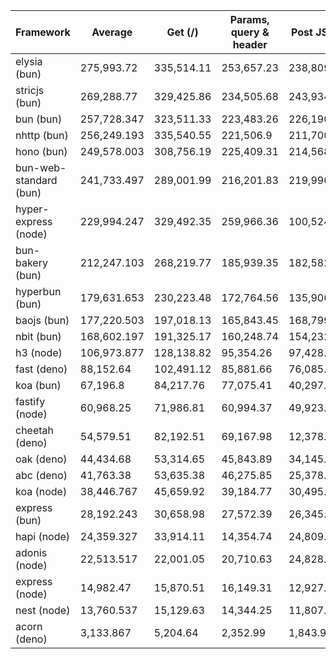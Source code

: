|  Framework       | Average |  Get (/)    |  Params, query & header | Post JSON  |
| ---------------- | ------- | ----------- | ----------------------- | ---------- |
| elysia (bun) | 275,993.72 | 335,514.11 | 253,657.23 | 238,809.82 |
| stricjs (bun) | 269,288.77 | 329,425.86 | 234,505.68 | 243,934.77 |
| bun (bun) | 257,728.347 | 323,511.33 | 223,483.26 | 226,190.45 |
| nhttp (bun) | 256,249.193 | 335,540.55 | 221,506.9 | 211,700.13 |
| hono (bun) | 249,578.003 | 308,756.19 | 225,409.31 | 214,568.51 |
| bun-web-standard (bun) | 241,733.497 | 289,001.99 | 216,201.83 | 219,996.67 |
| hyper-express (node) | 229,994.247 | 329,492.35 | 259,966.36 | 100,524.03 |
| bun-bakery (bun) | 212,247.103 | 268,219.77 | 185,939.35 | 182,582.19 |
| hyperbun (bun) | 179,631.653 | 230,223.48 | 172,764.56 | 135,906.92 |
| baojs (bun) | 177,220.503 | 197,018.13 | 165,843.45 | 168,799.93 |
| nbit (bun) | 168,602.197 | 191,325.17 | 160,248.74 | 154,232.68 |
| h3 (node) | 106,973.877 | 128,138.82 | 95,354.26 | 97,428.55 |
| fast (deno) | 88,152.64 | 102,491.12 | 85,881.66 | 76,085.14 |
| koa (bun) | 67,196.8 | 84,217.76 | 77,075.41 | 40,297.23 |
| fastify (node) | 60,968.25 | 71,986.81 | 60,994.37 | 49,923.57 |
| cheetah (deno) | 54,579.51 | 82,192.51 | 69,167.98 | 12,378.04 |
| oak (deno) | 44,434.68 | 53,314.65 | 45,843.89 | 34,145.5 |
| abc (deno) | 41,763.38 | 53,635.38 | 46,275.85 | 25,378.91 |
| koa (node) | 38,446.767 | 45,659.92 | 39,184.77 | 30,495.61 |
| express (bun) | 28,192.243 | 30,658.98 | 27,572.39 | 26,345.36 |
| hapi (node) | 24,359.327 | 33,914.11 | 14,354.74 | 24,809.13 |
| adonis (node) | 22,513.517 | 22,001.05 | 20,710.63 | 24,828.87 |
| express (node) | 14,982.47 | 15,870.51 | 16,149.31 | 12,927.59 |
| nest (node) | 13,760.537 | 15,129.63 | 14,344.25 | 11,807.73 |
| acorn (deno) | 3,133.867 | 5,204.64 | 2,352.99 | 1,843.97 |